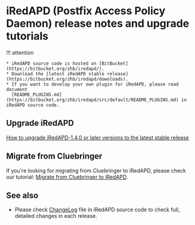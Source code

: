# iRedAPD (Postfix Access Policy Daemon) release notes and upgrade tutorials

!!! attention

    * iRedAPD source code is hosted on [BitBucket](https://bitbucket.org/zhb/iredapd/).
    * Download the [latest iRedAPD stable release](https://bitbucket.org/zhb/iredapd/downloads).
    * If you want to develop your own plugin for iRedAPD, please read document
      [README_PLUGINS.md](https://bitbucket.org/zhb/iredapd/src/default/README_PLUGINS.md) in iRedAPD source code.

## Upgrade iRedAPD

[How to upgrade iRedAPD-1.4.0 or later versions to the latest stable release](./upgrade.iredapd.html)

## Migrate from Cluebringer

If you're looking for migrating from Cluebringer to iRedAPD, please check our
tutorial: [Migrate from Cluebringer to iRedAPD](./cluebringer.to.iredapd.html).

## See also

* Please check [ChangeLog](https://bitbucket.org/zhb/iredapd/src/default/ChangeLog)
  file in iRedAPD source code to check full, detailed changes in each release.

